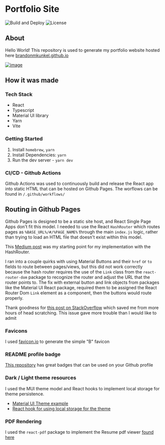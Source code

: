 # Portfolio Site

![Build and Deploy](https://github.com/brandonmkunkel/brandonmkunkel.github.io/actions/workflows/build_deploy.yml/badge.svg)
![License](https://img.shields.io/github/license/brandonmkunkel/brandonmkunkel.github.io)

## About

Hello World! This repository is used to generate my portfolio website hosted here [brandonmkunkel.github.io](https://brandonmkunkel.github.io)

[![image](https://img.shields.io/badge/LinkedIn-0077B5?style=for-the-badge&logo=linkedin&logoColor=white)](https://www.linkedin.com/in/brandon-kunkel/)

## How it was made

### Tech Stack

- React 
- Typescript
- Material UI library
- Yarn
- Vite

### Getting Started

1. Install `homebrew`, `yarn`
2. Install Dependencies: `yarn`
3. Run the dev server - `yarn dev`

### CI/CD - Github Actions

Github Actions was used to continuously build and release the React app into static HTML
that can be hosted on Github Pages. The worflows can be found in `/.github/workflows/`

## Routing in Github Pages

Github Pages is designed to be a static site host, and React Single Page Apps don't fit this model. I needed to use the
React `HashRouter` which routes pages as `%BASE_URL%/#/%PAGE_NAME%` through the main `index.js` logic, rather than trying
to load an HTML file that doesn't exist within this model.

This [Medium post](https://medium.com/@bennirus/deploying-a-create-react-app-with-routing-to-github-pages-f386b6ce84c2)
was my starting point for my implementation with the HashRouter.

I ran into a couple quirks with using Material Buttons and their `href` or `to` fields to route between pages/views,
but this did not work correctly because the hash router requires the use of the `Link` class from the `react-router-dom`
package to recognize the router and adjust the URL that the router points to. The fix with external button and link objects
from packages like the Material UI React package, required them to be assigned the React Router Dom `Link` element as a
component, then the buttons would route properly.

Thank goodness for [this post on StackOverflow](https://stackoverflow.com/questions/69420620/how-to-type-a-button-with-react-router-dom-link-in-mui-v5) which saved me from more hours of head scratching. This issue gave
more trouble than I would like to admit

### Favicons

I used [favicon.io](https://favicon.io/favicon-generator/) to generate the simple "B" favicon

### README profile badge

[This repository](https://github.com/alexandresanlim/Badges4-README.md-Profile) has great badges that can be used on your Github profile

### Dark / Light theme resources

I used the MUI theme model and React hooks to implement local storage for theme persistence.

- [Material UI Theme example](https://mui.com/material-ui/customization/dark-mode/)
- [React hook for using local storage for the theme](https://lightrains.com/blogs/using-localstorage-hook-react/)

### PDF Rendering

I used the `react-pdf` package to implement the Resume pdf viewer [found here](https://brandonmkunkel.github.io/resume)
